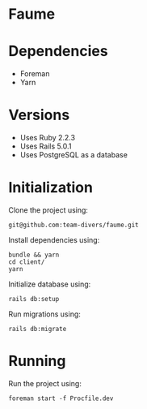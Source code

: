 # Faume

# Dependencies

- Foreman
- Yarn

# Versions

- Uses Ruby 2.2.3
- Uses Rails 5.0.1
- Uses PostgreSQL as a database

# Initialization

Clone the project using:

    git@github.com:team-divers/faume.git

Install dependencies using:

    bundle && yarn
    cd client/
    yarn

Initialize database using:

    rails db:setup

Run migrations using:

    rails db:migrate

# Running

Run the project using:

    foreman start -f Procfile.dev 
